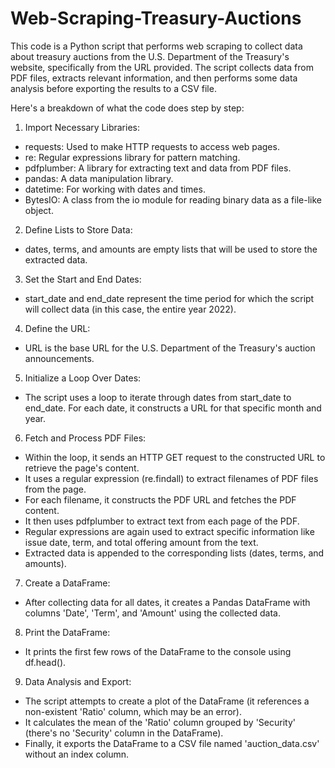 # Web-Scraping-Treasury-Auctions

This code is a Python script that performs web scraping to collect data about treasury auctions from the U.S. Department of the Treasury's website, specifically from the URL provided. The script collects data from PDF files, extracts relevant information, and then performs some data analysis before exporting the results to a CSV file.

Here's a breakdown of what the code does step by step:

1. Import Necessary Libraries:
- requests: Used to make HTTP requests to access web pages.
- re: Regular expressions library for pattern matching.
- pdfplumber: A library for extracting text and data from PDF files.
- pandas: A data manipulation library.
- datetime: For working with dates and times.
- BytesIO: A class from the io module for reading binary data as a file-like object.
  

2. Define Lists to Store Data:
- dates, terms, and amounts are empty lists that will be used to store the extracted data.
  
  
3. Set the Start and End Dates:
- start_date and end_date represent the time period for which the script will collect data (in this case, the entire year 2022).
  

4. Define the URL:
- URL is the base URL for the U.S. Department of the Treasury's auction announcements.
  

5. Initialize a Loop Over Dates:
- The script uses a loop to iterate through dates from start_date to end_date. For each date, it constructs a URL for that specific month and year.
  

6. Fetch and Process PDF Files:
- Within the loop, it sends an HTTP GET request to the constructed URL to retrieve the page's content.
- It uses a regular expression (re.findall) to extract filenames of PDF files from the page.
- For each filename, it constructs the PDF URL and fetches the PDF content.
- It then uses pdfplumber to extract text from each page of the PDF.
- Regular expressions are again used to extract specific information like issue date, term, and total offering amount from the text.
- Extracted data is appended to the corresponding lists (dates, terms, and amounts).
  

7. Create a DataFrame:
- After collecting data for all dates, it creates a Pandas DataFrame with columns 'Date', 'Term', and 'Amount' using the collected data.
  

8. Print the DataFrame:
- It prints the first few rows of the DataFrame to the console using df.head().
  

9. Data Analysis and Export:
- The script attempts to create a plot of the DataFrame (it references a non-existent 'Ratio' column, which may be an error).
- It calculates the mean of the 'Ratio' column grouped by 'Security' (there's no 'Security' column in the DataFrame).
- Finally, it exports the DataFrame to a CSV file named 'auction_data.csv' without an index column.
